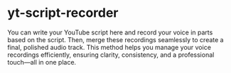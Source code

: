 # yt-script-recorder
You can write your YouTube script here and record your voice in parts based on the script. Then, merge these recordings seamlessly to create a final, polished audio track. This method helps you manage your voice recordings efficiently, ensuring clarity, consistency, and a professional touch—all in one place.
